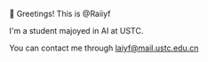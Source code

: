 👋 Greetings! This is @Raiiyf

I'm a student majoyed in AI at USTC.

You can contact me through laiyf@mail.ustc.edu.cn

<!---
Raiiyf/Raiiyf is a ✨ special ✨ repository because its `README.md` (this file) appears on your GitHub profile.
You can click the Preview link to take a look at your changes.
--->
